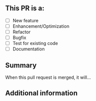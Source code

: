 ## This PR is a:

- [ ] New feature
- [ ] Enhancement/Optimization
- [ ] Refactor
- [ ] Bugfix
- [ ] Test for existing code
- [ ] Documentation

## Summary

When this pull request is merged, it will...

## Additional information
